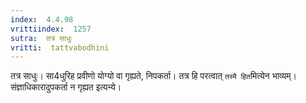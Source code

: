 ```yaml
---
index:  4.4.98
vrittiindex:  1257
sutra:  तत्र साधुः
vritti:  tattvabodhini 
---
```


तत्र साधुः। सा4धुरिह प्रवीणो योग्यो वा गृह्यते, निपकर्ता। तत्र हि परत्वात् `तस्मै हित`मित्येन भाव्यम्। संज्ञाधिकारादुपकर्ता न गृह्यत इत्यन्ये।

